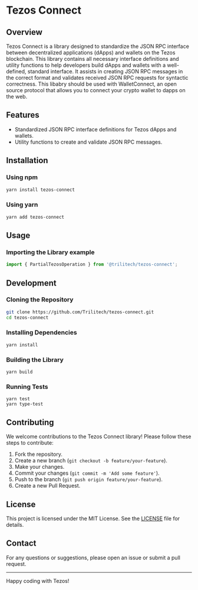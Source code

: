 # Tezos Connect

## Overview
Tezos Connect is a library designed to standardize the JSON RPC 
interface between decentralized
applications (dApps) and wallets on the Tezos blockchain. This
library contains all necessary interface definitions and utility
functions to help developers build dApps and wallets with a well-defined,
standard interface. It assists in creating JSON RPC messages in the
correct format and validates received JSON RPC requests for syntactic
correctness.
This libabry should be used with WalletConnect, an open source protocol
that allows you to connect your crypto wallet to dapps on the web.

## Features
- Standardized JSON RPC interface definitions for Tezos dApps and wallets.
- Utility functions to create and validate JSON RPC messages.

## Installation

### Using npm
```sh
yarn install tezos-connect
```

### Using yarn
```sh
yarn add tezos-connect
```

## Usage
### Importing the Library example
```ts
import { PartialTezosOperation } from '@trilitech/tezos-connect';
```

## Development
### Cloning the Repository
```sh
git clone https://github.com/Trilitech/tezos-connect.git
cd tezos-connect
```

### Installing Dependencies
```
yarn install
```

### Building the Library
```
yarn build
```
### Running Tests
```
yarn test
yarn type-test
```

## Contributing
We welcome contributions to the Tezos Connect library! Please follow these steps to contribute:

1. Fork the repository.
2. Create a new branch (`git checkout -b feature/your-feature`).
3. Make your changes.
4. Commit your changes (`git commit -m 'Add some feature'`).
5. Push to the branch (`git push origin feature/your-feature`).
6. Create a new Pull Request.

## License
This project is licensed under the MIT License. See the [LICENSE](LICENSE) file for details.

## Contact
For any questions or suggestions, please open an issue or submit a pull request.

---

Happy coding with Tezos!
